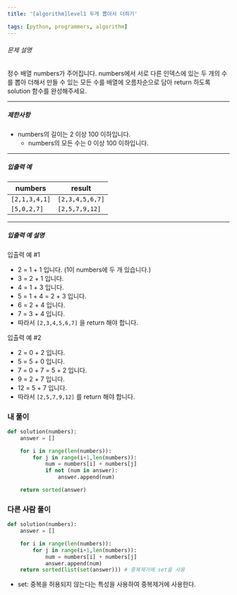 ```yaml
---
title: '[algorithm]level1 두개 뽑아서 더하기'

tags: [python, programmers, algorithm]
---
```


###### 문제 설명

정수 배열 numbers가 주어집니다. numbers에서 서로 다른 인덱스에 있는 두 개의 수를 뽑아 더해서 만들 수 있는 모든 수를 배열에 오름차순으로 담아 return 하도록 solution 함수를 완성해주세요.

---

##### 제한사항

- numbers의 길이는 2 이상 100 이하입니다.
  - numbers의 모든 수는 0 이상 100 이하입니다.

---

##### 입출력 예

| numbers       | result          |
| ------------- | --------------- |
| `[2,1,3,4,1]` | `[2,3,4,5,6,7]` |
| `[5,0,2,7]`   | `[2,5,7,9,12]`  |

---

##### 입출력 예 설명

입출력 예 #1

- 2 = 1 + 1 입니다. (1이 numbers에 두 개 있습니다.)
- 3 = 2 + 1 입니다.
- 4 = 1 + 3 입니다.
- 5 = 1 + 4 = 2 + 3 입니다.
- 6 = 2 + 4 입니다.
- 7 = 3 + 4 입니다.
- 따라서 `[2,3,4,5,6,7]` 을 return 해야 합니다.

입출력 예 #2

- 2 = 0 + 2 입니다.
- 5 = 5 + 0 입니다.
- 7 = 0 + 7 = 5 + 2 입니다.
- 9 = 2 + 7 입니다.
- 12 = 5 + 7 입니다.
- 따라서 `[2,5,7,9,12]` 를 return 해야 합니다.

### 내 풀이

```python
def solution(numbers):
    answer = []

    for i in range(len(numbers)):
        for j in range(i+1,len(numbers)):
            num = numbers[i] + numbers[j]
            if not (num in answer):
                answer.append(num)

    return sorted(answer)
```

### 다른 사람 풀이

```python
def solution(numbers):
    answer = []

    for i in range(len(numbers)):
        for j in range(i+1,len(numbers)):
            num = numbers[i] + numbers[j]
            answer.append(num)
    return sorted(list(set(answer))) # 중복제거에 set을 사용
```

- set: 중복을 허용되지 않는다는 특성을 사용하여 중복제거에 사용한다.
